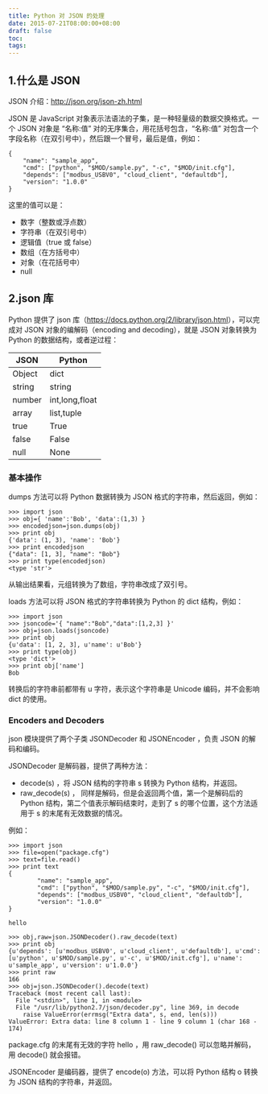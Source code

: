 ```yaml
---
title: Python 对 JSON 的处理
date: 2015-07-21T08:00:00+08:00
draft: false
toc:
tags:
---
```



## 1.什么是 JSON

JSON 介绍：<http://json.org/json-zh.html>

JSON 是 JavaScript 对象表示法语法的子集，是一种轻量级的数据交换格式。一个 JSON 对象是 “名称:值” 对的无序集合，用花括号包含，“名称:值” 对包含一个字段名称（在双引号中），然后跟一个冒号，最后是值，例如：

    {
        "name": "sample_app",
        "cmd": ["python", "$MOD/sample.py", "-c", "$MOD/init.cfg"],
        "depends": ["modbus_USBV0", "cloud_client", "defaultdb"],
        "version": "1.0.0"
    }
    
这里的值可以是：

* 数字（整数或浮点数）
* 字符串（在双引号中）
* 逻辑值（true 或 false）
* 数组（在方括号中）
* 对象（在花括号中）
* null

## 2.json 库

Python 提供了 json 库（<https://docs.python.org/2/library/json.html>），可以完成对 JSON 对象的编解码（encoding and decoding），就是 JSON 对象转换为 Python 的数据结构，或者逆过程：

| JSON | Python |
|------|--------|
| Object | dict |
| string | string |
| number | int,long,float|
| array | list,tuple |
| true | True |
| false	| False |
| null | None |

### 基本操作

dumps 方法可以将 Python 数据转换为 JSON 格式的字符串，然后返回，例如：

    >>> import json
    >>> obj={ 'name':'Bob', 'data':(1,3) }
    >>> encodedjson=json.dumps(obj)
    >>> print obj
    {'data': (1, 3), 'name': 'Bob'}
    >>> print encodedjson
    {"data": [1, 3], "name": "Bob"}
    >>> print type(encodedjson)
    <type 'str'>

从输出结果看，元组转换为了数组，字符串改成了双引号。

loads 方法可以将 JSON 格式的字符串转换为 Python 的 dict 结构，例如：

    >>> import json
    >>> jsoncode='{ "name":"Bob","data":[1,2,3] }'
    >>> obj=json.loads(jsoncode)
    >>> print obj
    {u'data': [1, 2, 3], u'name': u'Bob'}
    >>> print type(obj)
    <type 'dict'>
    >>> print obj['name']
    Bob
    
转换后的字符串前都带有 u 字符，表示这个字符串是 Unicode 编码，并不会影响 dict 的使用。

### Encoders and Decoders

json 模块提供了两个子类 JSONDecoder 和 JSONEncoder ，负责 JSON 的解码和编码。

JSONDecoder 是解码器，提供了两种方法：

* decode(s) ，将 JSON 结构的字符串 s 转换为 Python 结构，并返回。
* raw_decode(s) ， 同样是解码，但是会返回两个值，第一个是解码后的 Python 结构，第二个值表示解码结束时，走到了 s 的哪个位置，这个方法适用于 s 的末尾有无效数据的情况。

例如：

    >>> import json
    >>> file=open("package.cfg")
    >>> text=file.read()
    >>> print text
    {
            "name": "sample_app",
            "cmd": ["python", "$MOD/sample.py", "-c", "$MOD/init.cfg"],
            "depends": ["modbus_USBV0", "cloud_client", "defaultdb"],
            "version": "1.0.0"
    }
    
    hello
    
    >>> obj,raw=json.JSONDecoder().raw_decode(text)
    >>> print obj   
    {u'depends': [u'modbus_USBV0', u'cloud_client', u'defaultdb'], u'cmd': [u'python', u'$MOD/sample.py', u'-c', u'$MOD/init.cfg'], u'name': u'sample_app', u'version': u'1.0.0'}
    >>> print raw
    166
    >>> obj=json.JSONDecoder().decode(text)
    Traceback (most recent call last):
      File "<stdin>", line 1, in <module>
      File "/usr/lib/python2.7/json/decoder.py", line 369, in decode
        raise ValueError(errmsg("Extra data", s, end, len(s)))
    ValueError: Extra data: line 8 column 1 - line 9 column 1 (char 168 - 174)

package.cfg 的末尾有无效的字符 hello ，用 raw_decode() 可以忽略并解码，用 decode() 就会报错。

JSONEncoder 是编码器，提供了 encode(o) 方法，可以将 Python 结构 o 转换为 JSON 结构的字符串，并返回。
